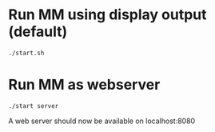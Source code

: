 # Run MM using display output (default)

`./start.sh`

# Run MM as webserver

`./start server`

A web server should now be available on localhost:8080
